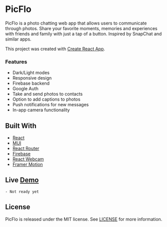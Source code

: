 # PicFlo
PicFlo is a photo chatting web app that allows users to communicate through photos. Share your favorite moments, memories and experiences with friends and family with just a tap of a button. Inspired by SnapChat and similar apps.

This project was created with [Create React App](https://github.com/facebook/create-react-app).

### Features
- Dark/Light modes
- Responsive design
- Firebase backend
- Google Auth
- Take and send photos to contacts
- Option to add captions to photos
- Push notifications for new messages
- In-app camera functionality

## Built With
- [React](https://github.com/facebook/create-react-app)
- [MUI](https://mui.com/)
- [React Router](https://reactrouter.com/en/main)
- [Firebase](https://firebase.google.com/)
- [React Webcam](https://www.npmjs.com/package/react-webcam)
- [Framer Motion](https://www.framer.com/motion/)

## Live [Demo]()
    - Not ready yet

## License
PicFlo is released under the MIT license. See [LICENSE](https://mit-license.org/) for more information.